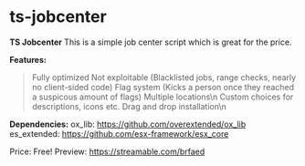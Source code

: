 # ts-jobcenter

**TS Jobcenter**
This is a simple job center script which is great for the price.

__**Features:**__
> Fully optimized 
> Not exploitable (Blacklisted jobs, range checks, nearly no client-sided code)
> Flag system (Kicks a person once they reached a suspicous amount of flags)
> Multiple locations\n
> Custom choices for descriptions, icons etc.
> Drag and drop installation\n

**Dependencies:**
ox_lib: https://github.com/overextended/ox_lib 
es_extended: https://github.com/esx-framework/esx_core

Price: Free!
Preview: https://streamable.com/brfaed 
